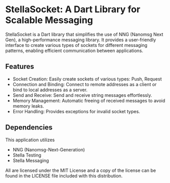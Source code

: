 <!--
This README describes the package. If you publish this package to pub.dev,
this README's contents appear on the landing page for your package.

For information about how to write a good package README, see the guide for
[writing package pages](https://dart.dev/guides/libraries/writing-package-pages).

For general information about developing packages, see the Dart guide for
[creating packages](https://dart.dev/guides/libraries/create-library-packages)
and the Flutter guide for
[developing packages and plugins](https://flutter.dev/developing-packages).
-->

# StellaSocket: A Dart Library for Scalable Messaging

StellaSocket is a Dart library that simplifies the use of NNG (Nanomsg Next Gen), a high-performance messaging library. It provides a user-friendly interface to create various types of sockets for different messaging patterns, enabling efficient communication between applications.

## Features

- Socket Creation: Easily create sockets of various types: Push, Request
- Connection and Binding: Connect to remote addresses as a client or bind to local addresses as a server.
- Send and Receive: Send and receive string messages effortlessly.
- Memory Management: Automatic freeing of received messages to avoid memory leaks.
- Error Handling: Provides exceptions for invalid socket types.

## Dependencies

This application utilizes

- NNG (Nanomsg-Next-Generation)
- Stella Testing
- Stella Messaging

All are licensed under the MIT License and a copy of the license can be found in the LICENSE file included with this distribution.

